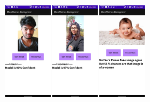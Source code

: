 <img src="images/1.jpg" width="30%"></img> <img src="images/2.jpg" width="30%"></img> <img src="images/3.jpg" width="30%"></img>